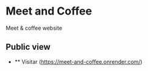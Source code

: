 # Meet and Coffee

Meet & coffee website

## Public view

- ** Visitar (https://meet-and-coffee.onrender.com/) 
  
